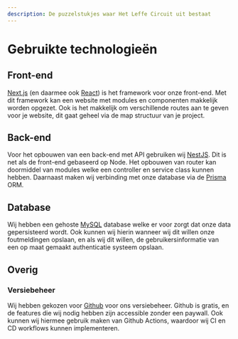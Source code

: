 ```yaml
---
description: De puzzelstukjes waar Het Leffe Circuit uit bestaat
---
```


# Gebruikte technologieën

## Front-end

[Next.js](https://nextjs.org/) (en daarmee ook [React](https://react.dev/)) is het framework voor onze front-end. Met dit framework kan een website met modules en componenten makkelijk worden opgezet. Ook is het makkelijk om verschillende routes aan te geven voor je website, dit gaat geheel via de map structuur van je project.

## Back-end

Voor het opbouwen van een back-end met API gebruiken wij [NestJS](https://nestjs.com/). Dit is net als de front-end gebaseerd op Node. Het opbouwen van router kan doormiddel van modules welke een controller en service class kunnen hebben. Daarnaast maken wij verbinding met onze database via de [Prisma](https://www.prisma.io/) ORM.

## Database

Wij hebben een gehoste [MySQL](https://www.mysql.com/) database welke er voor zorgt dat onze data gepersisteerd wordt. Ook kunnen wij hierin wanneer wij dit willen onze foutmeldingen opslaan, en als wij dit willen, de gebruikersinformatie van een op maat gemaakt authenticatie systeem opslaan.

## Overig

### Versiebeheer

Wij hebben gekozen voor [Github](https://github.com/) voor ons versiebeheer. Github is gratis, en de features die wij nodig hebben zijn accessible zonder een paywall. Ook kunnen wij hiermee gebruik maken van Github Actions, waardoor wij CI en CD workflows kunnen implementeren.

